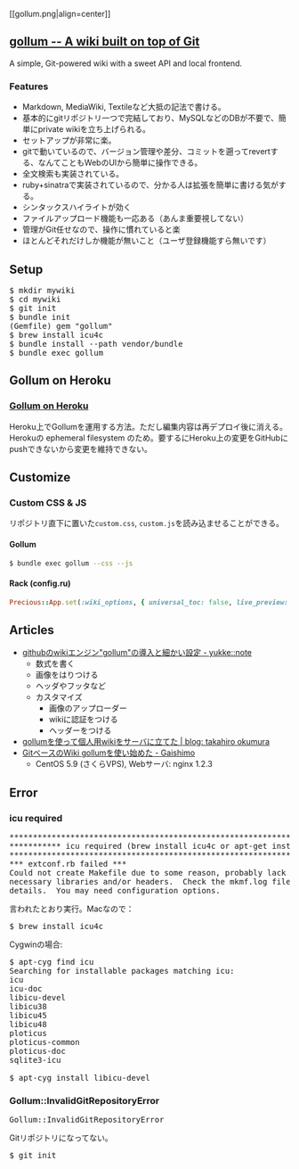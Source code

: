 [[gollum.png|align=center]]

<div id="gollum-heading">
  <h2>
    <a href="https://github.com/gollum/gollum">gollum -- A wiki built on top of Git</a>
  </h2>
  <p>A simple, Git-powered wiki with a sweet API and local frontend.</p>
</div>

### Features
* Markdown, MediaWiki, Textileなど大抵の記法で書ける。
* 基本的にgitリポジトリ一つで完結しており、MySQLなどのDBが不要で、簡単にprivate wikiを立ち上げられる。
* セットアップが非常に楽。
* gitで動いているので、バージョン管理や差分、コミットを遡ってrevertする、なんてこともWebのUIから簡単に操作できる。
* 全文検索も実装されている。
* ruby+sinatraで実装されているので、分かる人は拡張を簡単に書ける気がする。
* シンタックスハイライトが効く
* ファイルアップロード機能も一応ある（あんま重要視してない）
* 管理がGit任せなので、操作に慣れていると楽
* ほとんどそれだけしか機能が無いこと（ユーザ登録機能すら無いです）

## Setup

<pre>
$ mkdir mywiki
$ cd mywiki
$ git init
$ bundle init
(Gemfile) gem "gollum"
$ brew install icu4c
$ bundle install --path vendor/bundle
$ bundle exec gollum
</pre>

## Gollum on Heroku

### [Gollum on Heroku](http://javiersaldana.com/tech/2014/02/07/gollum-on-heroku.html)

Heroku上でGollumを運用する方法。ただし編集内容は再デプロイ後に消える。Herokuの ephemeral filesystem のため。要するにHeroku上の変更をGitHubにpushできないから変更を維持できない。

## Customize

### Custom CSS & JS

リポジトリ直下に置いた`custom.css`, `custom.js`を読み込ませることができる。

#### Gollum

```bash
$ bundle exec gollum --css --js
```

#### Rack (config.ru)

```ruby
Precious::App.set(:wiki_options, { universal_toc: false, live_preview: true, css: true, js: true })
```

## Articles

* [githubのwikiエンジン"gollum"の導入と細かい設定 - yukke::note](http://yukke.hateblo.jp/entry/2013/05/02/224859)
    * 数式を書く
    * 画像をはりつける
    * ヘッダやフッタなど
    * カスタマイズ
        * 画像のアップローダー
        * wikiに認証をつける
        * ヘッダーをつける
* [gollumを使って個人用wikiをサーバに立てた | blog: takahiro okumura](http://blog.hifumi.info/2014/02/02/my-wiki-powered-by-gollum/)
* [GitベースのWiki gollumを使い始めた - Gaishimo](http://gaishimo.hatenablog.com/entry/2013/01/27/234300)
    * CentOS 5.9 (さくらVPS), Webサーバ: nginx 1.2.3

## Error

### icu required

<pre>
***************************************************************************************
*********** icu required (brew install icu4c or apt-get install libicu-dev) ***********
***************************************************************************************
*** extconf.rb failed ***
Could not create Makefile due to some reason, probably lack of
necessary libraries and/or headers.  Check the mkmf.log file for more
details.  You may need configuration options.
</pre>

言われたとおり実行。Macなので：

<pre>
$ brew install icu4c
</pre>

Cygwinの場合:

<pre>
$ apt-cyg find icu
Searching for installable packages matching icu:
icu
icu-doc
libicu-devel
libicu38
libicu45
libicu48
ploticus
ploticus-common
ploticus-doc
sqlite3-icu

$ apt-cyg install libicu-devel
</pre>

### Gollum::InvalidGitRepositoryError
<pre>
Gollum::InvalidGitRepositoryError
</pre>
Gitリポジトリになってない。
<pre>
$ git init
</pre>

